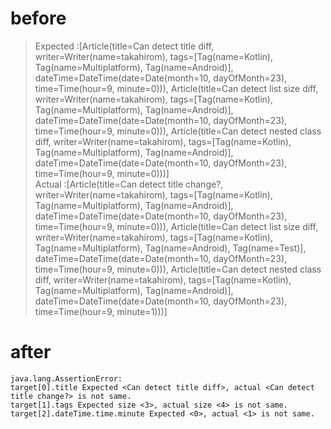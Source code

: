 # before

> Expected :[Article(title=Can detect title diff, writer=Writer(name=takahirom), tags=[Tag(name=Kotlin), Tag(name=Multiplatform), Tag(name=Android)], dateTime=DateTime(date=Date(month=10, dayOfMonth=23), time=Time(hour=9, minute=0))), Article(title=Can detect list size diff, writer=Writer(name=takahirom), tags=[Tag(name=Kotlin), Tag(name=Multiplatform), Tag(name=Android)], dateTime=DateTime(date=Date(month=10, dayOfMonth=23), time=Time(hour=9, minute=0))), Article(title=Can detect nested class diff, writer=Writer(name=takahirom), tags=[Tag(name=Kotlin), Tag(name=Multiplatform), Tag(name=Android)], dateTime=DateTime(date=Date(month=10, dayOfMonth=23), time=Time(hour=9, minute=0)))]  
Actual   :[Article(title=Can detect title change?, writer=Writer(name=takahirom), tags=[Tag(name=Kotlin), Tag(name=Multiplatform), Tag(name=Android)], dateTime=DateTime(date=Date(month=10, dayOfMonth=23), time=Time(hour=9, minute=0))), Article(title=Can detect list size diff, writer=Writer(name=takahirom), tags=[Tag(name=Kotlin), Tag(name=Multiplatform), Tag(name=Android), Tag(name=Test)], dateTime=DateTime(date=Date(month=10, dayOfMonth=23), time=Time(hour=9, minute=0))), Article(title=Can detect nested class diff, writer=Writer(name=takahirom), tags=[Tag(name=Kotlin), Tag(name=Multiplatform), Tag(name=Android)], dateTime=DateTime(date=Date(month=10, dayOfMonth=23), time=Time(hour=9, minute=1)))]

# after

```
java.lang.AssertionError: 
target[0].title Expected <Can detect title diff>, actual <Can detect title change?> is not same.
target[1].tags Expected size <3>, actual size <4> is not same.
target[2].dateTime.time.minute Expected <0>, actual <1> is not same.
```